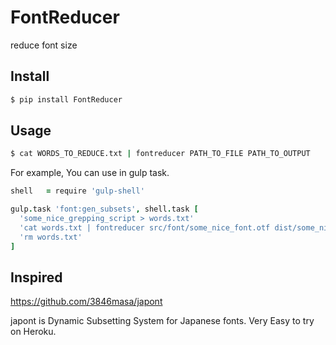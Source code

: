 # FontReducer

reduce font size

## Install

```sh
$ pip install FontReducer
```

## Usage

```sh
$ cat WORDS_TO_REDUCE.txt | fontreducer PATH_TO_FILE PATH_TO_OUTPUT
```

For example, You can use in gulp task.

```coffee
shell   = require 'gulp-shell'

gulp.task 'font:gen_subsets', shell.task [
  'some_nice_grepping_script > words.txt'
  'cat words.txt | fontreducer src/font/some_nice_font.otf dist/some_nice_font.otf'
  'rm words.txt'
]
```

## Inspired

https://github.com/3846masa/japont

japont is Dynamic Subsetting System for Japanese fonts.
Very Easy to try on Heroku.
